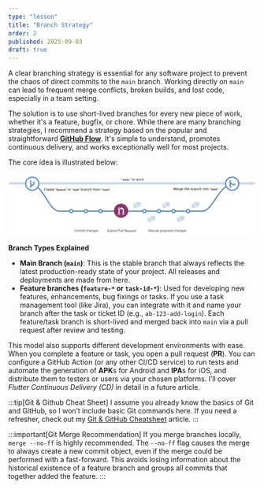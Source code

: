 ```yaml
---
type: "lesson"
title: "Branch Strategy"
order: 2
published: 2025-09-03
draft: true
---
```


A clear branching strategy is essential for any software project to prevent the chaos of direct commits to the `main` branch. Working directly on `main` can lead to frequent merge conflicts, broken builds, and lost code, especially in a team setting.

The solution is to use short-lived branches for every new piece of work, whether it's a feature, bugfix, or chore. While there are many branching strategies, I recommend a strategy based on the popular and straightforward **[GitHub Flow](https://docs.github.com/en/get-started/using-github/github-flow)**. It's simple to understand, promotes continuous delivery, and works exceptionally well for most projects.

The core idea is illustrated below:

![Github Flow](../assets/github-flow.webp)

**Branch Types Explained**

- **Main Branch (`main`)**: This is the stable branch that always reflects the latest production-ready state of your project. All releases and deployments are made from here.
- **Feature branches (`feature-*` or `task-id-*`)**: Used for developing new features, enhancements, bug fixings or tasks. If you use a task management tool (like Jira), you can integrate with it and name your branch after the task or ticket ID (e.g., `ab-123-add-login`). Each feature/task branch is short-lived and merged back into `main` via a pull request after review and testing.

This model also supports different development environments with ease. When you complete a feature or task, you open a pull request (**PR**). You can configure a GitHub Action (or any other CI/CD service) to run tests and automate the generation of **APK**s for Android and **IPA**s for iOS, and distribute them to testers or users via your chosen platforms. I’ll cover _Flutter Continuous Delivery (CD)_ in detail in a future article.

:::tip[Git & Github Cheat Sheet]
I assume you already know the basics of Git and GitHub, so I won’t include basic Git commands here. If you need a refresher, check out my [Git & GitHub Cheatsheet](../../git-github-cheat-sheet/) article.
:::

:::important[Git Merge Recommendation]
If you merge branches locally, `merge --no-ff` is highly recommended. The `--no-ff` flag causes the merge to always create a new commit object, even if the merge could be performed with a fast-forward. This avoids losing information about the historical existence of a feature branch and groups all commits that together added the feature.
:::
